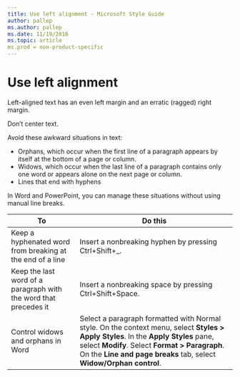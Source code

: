 ```yaml
---
title: Use left alignment - Microsoft Style Guide
author: pallep
ms.author: pallep
ms.date: 11/19/2016
ms.topic: article
ms.prod = non-product-specific
---
```


# Use left alignment

Left-aligned text has an even left margin and an erratic (ragged) right margin. 

Don’t center text. 

Avoid these awkward situations in text:

  - Orphans, which occur when the first line of a paragraph appears by itself at the bottom of a page or column.
  - Widows, which occur when the last line of a paragraph contains only one word or appears alone on the next page or column.
  - Lines that end with hyphens

In Word and PowerPoint, you can manage these situations without using manual line breaks.

**To**|**Do this**
--|--
Keep a hyphenated word from breaking at the end of a line|Insert a nonbreaking hyphen by pressing Ctrl+Shift+_.
Keep the last word of a paragraph with the word that precedes it|Insert a nonbreaking space by pressing Ctrl+Shift+Space.
Control widows and orphans in Word|Select a paragraph formatted with Normal style. On the context menu, select **Styles > Apply Styles**. In the **Apply Styles** pane, select **Modify**. Select **Format > Paragraph**. On the **Line and page breaks** tab, select **Widow/Orphan control**.

